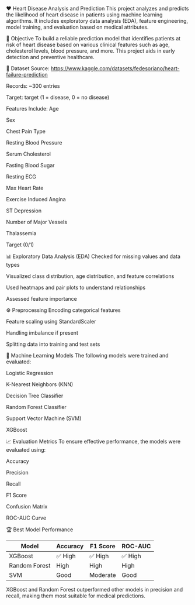 ❤️ Heart Disease Analysis and Prediction
This project analyzes and predicts the likelihood of heart disease in patients using machine learning 
algorithms. It includes exploratory data analysis (EDA), feature engineering, model training, and evaluation based on medical attributes.

🧠 Objective
To build a reliable prediction model that identifies patients at risk of heart disease based on various clinical 
features such as age, cholesterol levels, blood pressure, and more. This project aids in early detection and preventive healthcare.

📁 Dataset
Source: https://www.kaggle.com/datasets/fedesoriano/heart-failure-prediction

Records: ~300 entries

Target: target (1 = disease, 0 = no disease)

Features Include:
Age

Sex

Chest Pain Type

Resting Blood Pressure

Serum Cholesterol

Fasting Blood Sugar

Resting ECG

Max Heart Rate

Exercise Induced Angina

ST Depression

Number of Major Vessels

Thalassemia

Target (0/1)

📊 Exploratory Data Analysis (EDA)
Checked for missing values and data types

Visualized class distribution, age distribution, and feature correlations

Used heatmaps and pair plots to understand relationships

Assessed feature importance

⚙️ Preprocessing
Encoding categorical features

Feature scaling using StandardScaler

Handling imbalance if present

Splitting data into training and test sets

🤖 Machine Learning Models
The following models were trained and evaluated:

Logistic Regression

K-Nearest Neighbors (KNN)

Decision Tree Classifier

Random Forest Classifier

Support Vector Machine (SVM)

XGBoost

📈 Evaluation Metrics
To ensure effective performance, the models were evaluated using:

Accuracy

Precision

Recall

F1 Score

Confusion Matrix

ROC-AUC Curve

🏆 Best Model Performance

| Model         | Accuracy | F1 Score | ROC-AUC |
| ------------- | -------- | -------- | ------- |
| XGBoost       | ✅ High   | ✅ High   | ✅ High  |
| Random Forest | High     | High     | High    |
| SVM           | Good     | Moderate | Good    |


XGBoost and Random Forest outperformed other models in precision and recall, making them most suitable for medical predictions.
